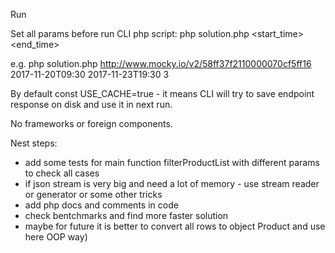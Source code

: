 Run

Set all params before run CLI php script:
php solution.php <url> <start_time> <end_time> <places>

e.g.
php solution.php http://www.mocky.io/v2/58ff37f2110000070cf5ff16 2017-11-20T09:30 2017-11-23T19:30 3

By default const USE_CACHE=true - it means CLI will try to save endpoint response on disk and use it in next run.



No frameworks or foreign components.



Nest steps:

* add some tests for main function filterProductList with different params to check all cases
* if json stream is very big and need a lot of memory - use stream reader or generator or some other tricks
* add php docs and comments in code
* check bentchmarks and find more faster solution
* maybe for future it is better to convert all rows to object Product and use here OOP way)

